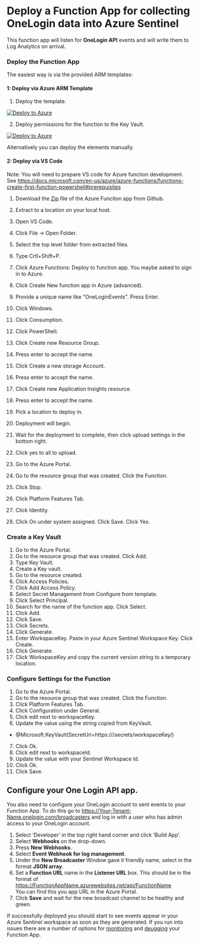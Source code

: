 # Deploy a Function App for collecting OneLogin data into Azure Sentinel
This function app will listen for **OneLogin API** events and will write them to Log Analytics on arrival.

### Deploy the Function App
The easiest way is via the provided ARM templates:

#### 1: Deploy via Azure ARM Template
1.  Deploy the template.

[![Deploy to Azure](https://aka.ms/deploytoazurebutton)](https://portal.azure.com/#create/Microsoft.Template/uri/https%3A%2F%2Fraw.githubusercontent.com%2FAzure%2FAzure-Sentinel%2Fmaster%2FDataConnectors%2FOneLogin%2Fazuredeploy.json)


2. Deploy permissions for the function to the Key Vault.

[![Deploy to Azure](https://aka.ms/deploytoazurebutton)](https://portal.azure.com/#create/Microsoft.Template/uri/https%3A%2F%2Fraw.githubusercontent.com%2FAzure%2FAzure-Sentinel%2Fmaster%2FDataConnectors%2FOneLogin%2Fazuredeploy_kv.json)


Alternatively you can deploy the elements manually.
#### 2: Deploy via VS Code
Note: You will need to prepare VS code for Azure function development.  See https://docs.microsoft.com/en-us/azure/azure-functions/functions-create-first-function-powershell#prerequisites
1. Download the [Zip](https://github.com/Azure/Azure-Sentinel/blob/master/DataConnectors/OneLogin/OneLogin_logs_template.zip?raw=true) file of the Azure Funciton app from Github.


2. Extract to a location on your local host.
3. Open VS Code.
4. Click File -> Open Folder.
5. Select the top level folder from extracted files.
6. Type Crtl+Shift+P.
7. Click Azure Functions: Deploy to function app.  You maybe asked to sign in to Azure.
8. Click Create New function app in Azure (advanced).
9. Provide a unique name like "OneLoginEvents". Press Enter.
10. Click Windows.
11. Click Consumption.
12. Click PowerShell.
13. Click Create new Resource Group.
14. Press enter to accept the name.
15. Click Create a new storage Account.
16. Press enter to accept the name.
17. Click Create new Application Insights resource.
18. Press enter to accept the name.
19. Pick a location to deploy in.
20. Deployment will begin.
21. Wait for the deployment to complete, then click upload settings in the bottom right.
22. Click yes to all to upload.
23. Go to the Azure Portal.
24. Go to the resource group that was created.  Click the Function.
25. Click Stop.
26. Click Platform Features Tab.
27. Click Identity.
28. Click On under system assigned.  Click Save.  Click Yes.

### Create a Key Vault
1. Go to the Azure Portal.
2. Go to the resource group that was created.  Click Add.
3. Type Key Vault.
4. Create a Key vault.
5. Go to the resource created.
6. Click Access Policies.
7. Click Add Access Policy.
8. Select Secret Management from Configure from template.
9. Click Select Principal.
10. Search for the name of the function app.  Click Select.
11. Click Add.
12. Click Save.
13. Click Secrets.
14. Click Generate.
15. Enter WorkspaceKey. Paste in your Azure Sentinel Workspace Key. Click Create.
16. Click Generate.
17. Click WorkspaceKey and copy the current version string to a temporary location.

### Configure Settings for the Function
1. Go to the Azure Portal.
2. Go to the resource group that was created. Click the Function.
3. Click Platform Features Tab.
4. Click Configuration under General.
5. Click edit next to workspaceKey.
6. Update the value using the string copied from KeyVault.
* @Microsoft.KeyVault(SecretUri=https://<dnsname>/secrets/workspaceKey/<versionstring>)
7. Click Ok.
8. Click edit next to workspaceId.
9. Update the value with your Sentinel Workspace Id.
10. Click Ok.
11. Click Save.

## Configure your One Login API app.
You also need to configure your OneLogin account to sent events to your Function App. To do this go to https://Your-Tenant-Name.onelogin.com/broadcasters and log in with a user who has admin access to your OneLogin account.
1. Select ‘Developer’ in the top right hand corner and click ‘Build App’. 
2. Select **Webhooks** on the drop-down. 
3. Press **New Webhooks**.
4. Select **Event Webhook for log management**. 
5. Under the **New Broadcaster** Window gave it friendly name, select in the format **JSON array**. 
6. Set a **Function URL** name in the **Listener URL** box. 
This should be in the format of https://FunctionAppName.azurewebsites.net/api/FunctionName<br>
You can find this you app URL in the Azure Portal.  
7. Click **Save** and wait for the new broadcast channel to be healthy and green. 


If successfully deployed you should start to see events appear in your Azure Sentinel workspace as soon as they are generated.
If you run into issues there are a number of options for [monitoring](https://docs.microsoft.com/en-us/azure/azure-functions/functions-monitoring?tabs=cmd) and [deugging](https://docs.microsoft.com/en-us/azure/azure-functions/functions-debug-powershell-local) your Function App.